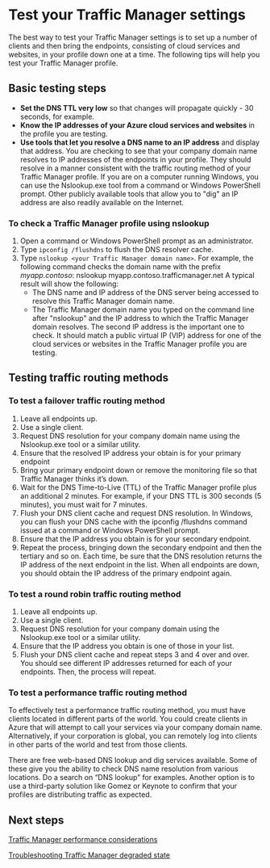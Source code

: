 <properties 
   pageTitle="Testing Traffic Manager Settings | Microsoft Azure"
   description="This article will help you test Traffic Manager settings"
   services="traffic-manager"
   documentationCenter=""
   authors="joaoma"
   manager="carmonm"
   editor="tysonn" />
<tags 
   ms.service="traffic-manager"
   ms.devlang="na"
   ms.topic="article"
   ms.tgt_pltfrm="na"
   ms.workload="infrastructure-services"
   ms.date="11/12/2015"
   ms.author="joaoma" />

# Test your Traffic Manager settings

The best way to test your Traffic Manager settings is to set up a number of clients and then bring the endpoints, consisting of cloud services and websites, in your profile down one at a time. The following tips will help you test your Traffic Manager profile.

## Basic testing steps

- **Set the DNS TTL very low** so that changes will propagate quickly - 30 seconds, for example.
- **Know the IP addresses of your Azure cloud services and websites** in the profile you are testing.
- **Use tools that let you resolve a DNS name to an IP address** and display that address. You are checking to see that your company domain name resolves to IP addresses of the endpoints in your profile. They should resolve in a manner consistent with the traffic routing method of your Traffic Manager profile. If you are on a computer running Windows, you can use the Nslookup.exe tool from a command or Windows PowerShell prompt. Other publicly available tools that allow you to "dig" an IP address are also readily available on the Internet.

### To check a Traffic Manager profile using nslookup

1. Open a command or Windows PowerShell prompt as an administrator.
2. Type `ipconfig /flushdns` to flush the DNS resolver cache.
3. Type `nslookup <your Traffic Manager domain name>`. For example, the following command checks the domain name with the prefix *myapp.contoso*:
    nslookup myapp.contoso.trafficmanager.net
   A typical result will show the following:
   - The DNS name and IP address of the DNS server being accessed to resolve this Traffic Manager domain name.
   - The Traffic Manager domain name you typed on the command line after "nslookup" and the IP address to which the Traffic Manager domain resolves. The second IP address is the important one to check. It should match a public virtual IP (VIP) address for one of the cloud services or websites in the Traffic Manager profile you are testing.

## Testing traffic routing methods

### To test a failover traffic routing method

1. Leave all endpoints up.
2. Use a single client.
3. Request DNS resolution for your company domain name using the Nslookup.exe tool or a similar utility.
4. Ensure that the resolved IP address your obtain is for your primary endpoint
5. Bring your primary endpoint down or remove the monitoring file so that Traffic Manager thinks it’s down.
6. Wait for the DNS Time-to-Live (TTL) of the Traffic Manager profile plus an additional 2 minutes. For example, if your DNS TTL is 300 seconds (5 minutes), you must wait for 7 minutes.
7. Flush your DNS client cache and request DNS resolution. In Windows, you can flush your DNS cache with the ipconfig /flushdns command issued at a command or Windows PowerShell prompt.
8. Ensure that the IP address you obtain is for your secondary endpoint.
9. Repeat the process, bringing down the secondary endpoint and then the tertiary and so on. Each time, be sure that the DNS resolution returns the IP address of the next endpoint in the list. When all endpoints are down, you should obtain the IP address of the primary endpoint again.

### To test a round robin traffic routing method

1. Leave all endpoints up.
2. Use a single client.
3. Request DNS resolution for your company domain using the Nslookup.exe tool or a similar utility.
4. Ensure that the IP address you obtain is one of those in your list.
5. Flush your DNS client cache and repeat steps 3 and 4 over and over. You should see different IP addresses returned for each of your endpoints. Then, the process will repeat.

### To test a performance traffic routing method

To effectively test a performance traffic routing method, you must have clients located in different parts of the world. You could create clients in Azure that will attempt to call your services via your company domain name. Alternatively, if your corporation is global, you can remotely log into clients in other parts of the world and test from those clients.

There are free web-based DNS lookup and dig services available. Some of these give you the ability to check DNS name resolution from various locations. Do a search on “DNS lookup” for examples. Another option is to use a third-party solution like Gomez or Keynote to confirm that your profiles are distributing traffic as expected.

## Next steps

[Traffic Manager performance considerations](traffic-manager-performance-considerations.md)

[Troubleshooting Traffic Manager degraded state](traffic-manager-troubleshooting-degraded.md)




 
